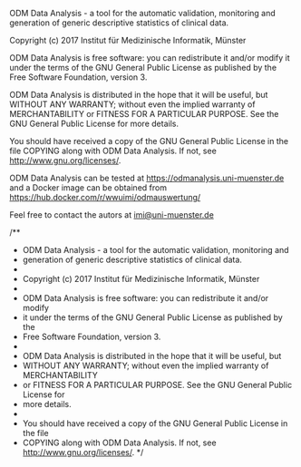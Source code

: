 ODM Data Analysis - a tool for the automatic validation, monitoring and
generation of generic descriptive statistics of clinical data.

Copyright (c) 2017 Institut für Medizinische Informatik, Münster

ODM Data Analysis is free software: you can redistribute it and/or modify
it under the terms of the GNU General Public License as published by the
Free Software Foundation, version 3.

ODM Data Analysis is distributed in the hope that it will be useful, but
WITHOUT ANY WARRANTY; without even the implied warranty of MERCHANTABILITY
or FITNESS FOR A PARTICULAR PURPOSE. See the GNU General Public License for
more details.

You should have received a copy of the GNU General Public License in the file 
COPYING along with ODM Data Analysis. If not, see <http://www.gnu.org/licenses/>.

ODM Data Analysis can be tested at <https://odmanalysis.uni-muenster.de> and a
Docker image can be obtained from <https://hub.docker.com/r/wwuimi/odmauswertung/>

Feel free to contact the autors at <imi@uni-muenster.de>







/**
 * ODM Data Analysis - a tool for the automatic validation, monitoring and
 * generation of generic descriptive statistics of clinical data.
 * 
 * Copyright (c) 2017 Institut für Medizinische Informatik, Münster
 *
 * ODM Data Analysis is free software: you can redistribute it and/or modify
 * it under the terms of the GNU General Public License as published by the
 * Free Software Foundation, version 3.
 *
 * ODM Data Analysis is distributed in the hope that it will be useful, but
 * WITHOUT ANY WARRANTY; without even the implied warranty of MERCHANTABILITY
 * or FITNESS FOR A PARTICULAR PURPOSE. See the GNU General Public License for 
 * more details.
 *
 * You should have received a copy of the GNU General Public License in the file
 * COPYING along with ODM Data Analysis. If not, see <http://www.gnu.org/licenses/>.
 */